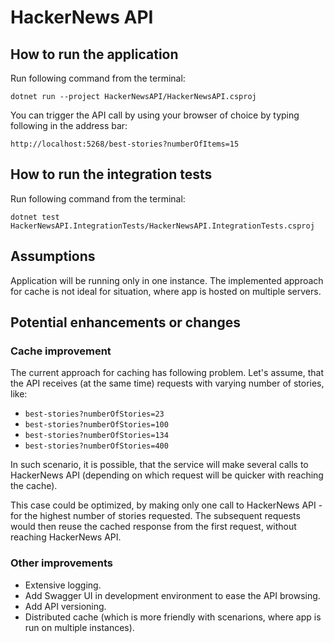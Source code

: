 # HackerNews API 

## How to run the application
Run following command from the terminal:

`dotnet run --project HackerNewsAPI/HackerNewsAPI.csproj`

You can trigger the API call by using your browser of choice by typing following in the address bar:

`http://localhost:5268/best-stories?numberOfItems=15`

## How to run the integration tests
Run following command from the terminal:

`dotnet test HackerNewsAPI.IntegrationTests/HackerNewsAPI.IntegrationTests.csproj`

## Assumptions
Application will be running only in one instance. The implemented approach for cache is not ideal for situation, where app is hosted on multiple servers. 

## Potential enhancements or changes

### Cache improvement
The current approach for caching has following problem.
Let's assume, that the API receives (at the same time) requests with varying number of stories, like:

- `best-stories?numberOfStories=23`
- `best-stories?numberOfStories=100`
- `best-stories?numberOfStories=134`
- `best-stories?numberOfStories=400`

In such scenario, it is possible, that the service will make several calls to HackerNews API (depending on which request will be quicker with reaching the cache).

This case could be optimized, by making only one call to HackerNews API - for the highest number of stories requested. The subsequent requests would then reuse the cached response from the first request, without reaching HackerNews API.

### Other improvements
- Extensive logging.
- Add Swagger UI in development environment to ease the API browsing.
- Add API versioning.
- Distributed cache (which is more friendly with scenarions, where app is run on multiple instances).
